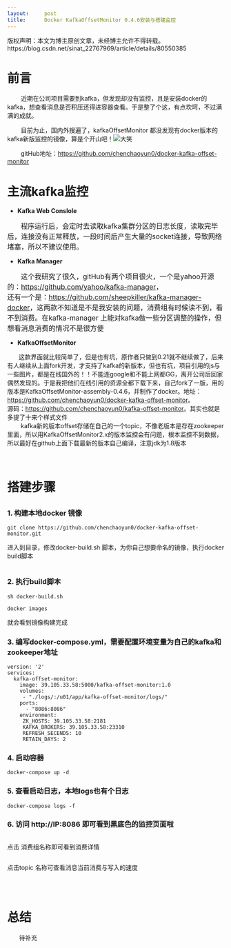```yaml
---
layout:     post
title:      Docker KafkaOffsetMonitor 0.4.6安装与搭建监控
---
```

<div id="article_content" class="article_content clearfix csdn-tracking-statistics" data-pid="blog" data-mod="popu_307" data-dsm="post">
								<div class="article-copyright">
					版权声明：本文为博主原创文章，未经博主允许不得转载。					https://blog.csdn.net/sinat_22767969/article/details/80550385				</div>
								            <link rel="stylesheet" href="https://csdnimg.cn/release/phoenix/template/css/ck_htmledit_views-f76675cdea.css">
						<div class="htmledit_views" id="content_views">
                <h1>前言</h1><p>        近期在公司项目需要到kafka，但发现却没有监控，且是安装docker的kafka，想查看消息是否积压还得进容器查看。于是整了个这，有点坎坷，不过满满的成就。</p><p>        目前为止，国内外搜遍了，kafkaOffsetMonitor 都没发现有docker版本的kafka新版监控的镜像，算是个开山吧！<img alt="大笑" src="https://static-blog.csdn.net/xheditor/xheditor_emot/default/laugh.gif"></p><p>        gitHub地址：<a href="https://github.com/chenchaoyun0/docker-kafka-offset-monitor" rel="nofollow">https://github.com/chenchaoyun0/docker-kafka-offset-monitor</a><br></p><h1>主流kafka监控</h1><p></p><ul><li><strong>Kafka Web Conslole</strong><br></li></ul><p><span style="font-size:14px;font-weight:normal;">        </span><span style="font-weight:normal;"><span style="font-size:16px;">程序运行后，会定时去读取kafka集群分区的日志长度，读取完毕后，连接没有正常释放，一段时间后产生大量的socket连接，导致网络堵塞，所以不建议使用。</span></span></p><div><ul><li><span style="font-size:14px;"><strong>Kafka Manager</strong><br></span></li></ul>        <span style="font-size:16px;">这个我研究了很久，gitHub有两个项目很火，一个是yahoo开源的：<a href="https://github.com/yahoo/kafka-manager" rel="nofollow">https://github.com/yahoo/kafka-manager</a>，<br></span></div><div><span style="font-size:16px;">还有一个是：<a href="https://github.com/sheepkiller/kafka-manager-docker" rel="nofollow">https://github.com/sheepkiller/kafka-manager-docker</a>，这两款不知道是不是我安装的问题，消费组有时候读不到，看不到消费。在kafka-manager 上能对kafka做一些分区调整的操作，但想看消息消费的情况不是很方便</span></div><div><ul><li><strong>KafkaOffsetMonitor<br></strong></li></ul><strong>        </strong>这款界面就比较简单了，但是也有坑，原作者只做到0.21就不继续做了，后来有人继续从上面fork开发，才支持了kafka的新版本，但也有坑，项目引用的js与一些图片，都是在线国外的！！不能连google和不能上网都GG，离开公司后回家偶然发现的。于是我把他们在线引用的资源全都下载下来，自己fork了一版，用的版本是KafkaOffsetMonitor-assembly-0.4.6，并制作了docker。地址：<a href="https://github.com/chenchaoyun0/docker-kafka-offset-monitor" rel="nofollow">https://github.com/chenchaoyun0/docker-kafka-offset-monitor</a>。</div><div>源码：<a href="https://github.com/chenchaoyun0/kafka-offset-monitor" rel="nofollow">https://github.com/chenchaoyun0/kafka-offset-monitor</a>。其实也就是多提了十来个样式文件</div><div>        kafka新的版本offset存储在自己的一个topic，不像老版本是存在zookeeper里面，所以用KafkaOffsetMonitor2.x的版本监控会有问题，根本监控不到数据，所以最好在github上面下载最新的版本自己编译，注意jdk为1.8版本<br></div><p><br></p><h1>搭建步骤</h1><h2></h2><h3>1. 构建本地docker 镜像</h3><pre><code class="language-python">git clone https://github.com/chenchaoyun0/docker-kafka-offset-monitor.git</code></pre><p>进入到目录，修改docker-build.sh 脚本，为你自己想要命名的镜像，执行docker build脚本</p><p><img src="https://img-blog.csdn.net/20180602191515128?watermark/2/text/aHR0cHM6Ly9ibG9nLmNzZG4ubmV0L3NpbmF0XzIyNzY3OTY5/font/5a6L5L2T/fontsize/400/fill/I0JBQkFCMA==/dissolve/70" alt=""><br></p><h3>2. 执行build脚本</h3><pre><code class="language-python">sh docker-build.sh</code></pre><pre><code class="language-python">docker images</code></pre><p>就会看到镜像构建完成</p><h3>3. 编写docker-compose.yml，需要配置环境变量为自己的kafka和zookeeper地址</h3><pre><code class="language-python">version: '2'
services:
  kafka-offset-monitor:
    image: 39.105.33.58:5000/kafka-offset-monitor:1.0
    volumes:
     - "./logs/:/u01/app/kafka-offset-monitor/logs/"
    ports:
      - "8086:8086"
    environment:
     ZK_HOSTS: 39.105.33.58:2181
     KAFKA_BROKERS: 39.105.33.58:23310
     REFRESH_SECENDS: 10
     RETAIN_DAYS: 2</code></pre><h3>4. 启动容器</h3><pre><code class="language-python">docker-compose up -d</code></pre><h3>5. 查看启动日志，本地logs也有个日志</h3><pre><code class="language-python">docker-compose logs -f</code></pre><h3>6. 访问 http://IP:8086 即可看到黑底色的监控页面啦</h3><p><img src="https://img-blog.csdn.net/20180602192339315?watermark/2/text/aHR0cHM6Ly9ibG9nLmNzZG4ubmV0L3NpbmF0XzIyNzY3OTY5/font/5a6L5L2T/fontsize/400/fill/I0JBQkFCMA==/dissolve/70" alt=""><br></p><p>点击 消费组名称即可看到消费详情</p><p><img src="https://img-blog.csdn.net/20180602192600472?watermark/2/text/aHR0cHM6Ly9ibG9nLmNzZG4ubmV0L3NpbmF0XzIyNzY3OTY5/font/5a6L5L2T/fontsize/400/fill/I0JBQkFCMA==/dissolve/70" alt=""><br></p><p>点击topic 名称可查看消息当前消费与写入的速度</p><p><img src="https://img-blog.csdn.net/20180602192726888?watermark/2/text/aHR0cHM6Ly9ibG9nLmNzZG4ubmV0L3NpbmF0XzIyNzY3OTY5/font/5a6L5L2T/fontsize/400/fill/I0JBQkFCMA==/dissolve/70" alt=""><br></p><p><br></p><h1>总结</h1><p>       待补充<br></p><p><br></p>            </div>
                </div>